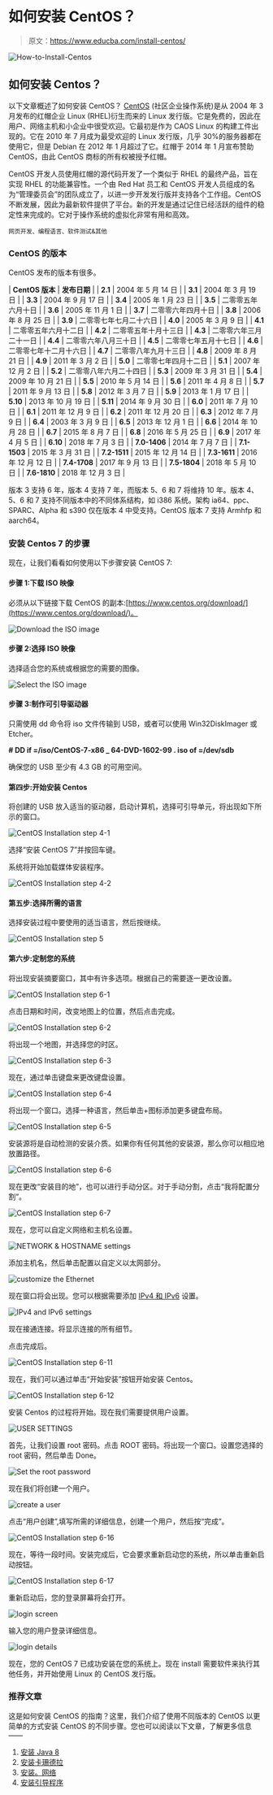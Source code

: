 # 如何安装 CentOS？

> 原文：<https://www.educba.com/install-centos/>

![How-to-Install-Centos](img/2bc116a620d1afa4aecac39fea00d716.png)



## 如何安装 Centos？

以下文章概述了如何安装 CentOS？ [CentOS](https://www.educba.com/what-is-centos/) (社区企业操作系统)是从 2004 年 3 月发布的红帽企业 Linux (RHEL)衍生而来的 Linux 发行版。它是免费的，因此在用户、网络主机和小企业中很受欢迎。它最初是作为 CAOS Linux 的构建工件出现的。它在 2010 年 7 月成为最受欢迎的 Linux 发行版，几乎 30%的服务器都在使用它，但是 Debian 在 2012 年 1 月超过了它。红帽于 2014 年 1 月宣布赞助 CentOS，由此 CentOS 商标的所有权被授予红帽。

CentOS 开发人员使用红帽的源代码开发了一个类似于 RHEL 的最终产品，旨在实现 RHEL 的功能兼容性。一个由 Red Hat 员工和 CentOS 开发人员组成的名为“管理委员会”的团队成立了，以进一步开发发行版并支持各个工作组。CentOS 不断发展，因此为最新软件提供了平台。新的开发是通过记住已经活跃的组件的稳定性来完成的。它对于操作系统的虚拟化非常有用和高效。

<small>网页开发、编程语言、软件测试&其他</small>

### CentOS 的版本

CentOS 发布的版本有很多。

| **CentOS 版本** | **发布日期** |
| **2.1** | 2004 年 5 月 14 日 |
| **3.1** | 2004 年 3 月 19 日 |
| **3.3** | 2004 年 9 月 17 日 |
| **3.4** | 2005 年 1 月 23 日 |
| **3.5** | 二零零五年六月十日 |
| **3.6** | 2005 年 11 月 1 日 |
| **3.7** | 二零零六年四月十日 |
| **3.8** | 2006 年 8 月 25 日 |
| **3.9** | 二零零七年七月二十六日 |
| **4.0** | 2005 年 3 月 9 日 |
| **4.1** | 二零零五年六月十二日 |
| **4.2** | 二零零五年十月十三日 |
| **4.3** | 二零零六年三月二十一日 |
| **4.4** | 二零零六年八月三十日 |
| **4.5** | 二零零七年五月十七日 |
| **4.6** | 二零零七年十二月十六日 |
| **4.7** | 二零零八年九月十三日 |
| **4.8** | 2009 年 8 月 21 日 |
| **4.9** | 2011 年 3 月 2 日 |
| **5.0** | 二零零七年四月十二日 |
| **5.1** | 2007 年 12 月 2 日 |
| **5.2** | 二零零八年六月二十四日 |
| **5.3** | 2009 年 3 月 31 日 |
| **5.4** | 2009 年 10 月 21 日 |
| **5.5** | 2010 年 5 月 14 日 |
| **5.6** | 2011 年 4 月 8 日 |
| **5.7** | 2011 年 9 月 13 日 |
| **5.8** | 2012 年 3 月 7 日 |
| **5.9** | 2013 年 1 月 17 日 |
| **5.10** | 2013 年 10 月 19 日 |
| **5.11** | 2014 年 9 月 30 日 |
| **6.0** | 2011 年 7 月 10 日 |
| **6.1** | 2011 年 12 月 9 日 |
| **6.2** | 2011 年 12 月 20 日 |
| **6.3** | 2012 年 7 月 9 日 |
| **6.4** | 2003 年 3 月 9 日 |
| **6.5** | 2013 年 12 月 1 日 |
| **6.6** | 2014 年 10 月 28 日 |
| **6.7** | 2015 年 8 月 7 日 |
| **6.8** | 2016 年 5 月 25 日 |
| **6.9** | 2017 年 4 月 5 日 |
| **6.10** | 2018 年 7 月 3 日 |
| **7.0-1406** | 2014 年 7 月 7 日 |
| **7.1-1503** | 2015 年 3 月 31 日 |
| **7.2-1511** | 2015 年 12 月 14 日 |
| **7.3-1611** | 2016 年 12 月 12 日 |
| **7.4-1708** | 2017 年 9 月 13 日 |
| **7.5-1804** | 2018 年 5 月 10 日 |
| **7.6-1810** | 2018 年 12 月 3 日 |

版本 3 支持 6 年，版本 4 支持 7 年，而版本 5、6 和 7 将维持 10 年。版本 4、5、6 和 7 支持不同版本中的不同体系结构，如 i386 系统。架构 ia64、ppc、SPARC、Alpha 和 s390 仅在版本 4 中受支持。CentOS 版本 7 支持 Armhfp 和 aarch64。

### 安装 Centos 7 的步骤

现在，让我们看看如何使用以下步骤安装 CentOS 7:

#### 步骤 1:下载 ISO 映像

必须从以下链接下载 CentOS 的副本:[https://www.centos.org/download/](https://www.centos.org/download/)。

![Download the ISO image](img/dd96a15a0209bce3d170defbd00cbb32.png)



#### 步骤 2:选择 ISO 映像

选择适合您的系统或根据您的需要的图像。

![Select the ISO image](img/4dc9086fed6647d29b974a68557d5a08.png)



#### 步骤 3:制作可引导驱动器

只需使用 dd 命令将 iso 文件传输到 USB，或者可以使用 Win32DiskImager 或 Etcher。

**# DD if =/iso/CentOS-7-x86 _ 64-DVD-1602-99 . iso of =/dev/sdb**

确保您的 USB 至少有 4.3 GB 的可用空间。

#### 第四步:开始安装 Centos

将创建的 USB 放入适当的驱动器，启动计算机，选择可引导单元，将出现如下所示的窗口。

![CentOS Installation step 4-1](img/634a1b708b8f7754b57f3712d8dd1c36.png)



选择“安装 CentOS 7”并按回车键。

系统将开始加载媒体安装程序。

![CentOS Installation step 4-2](img/f09d605ac3e378bdd560e5e94614a3dc.png)



#### 第五步:选择所需的语言

选择安装过程中要使用的适当语言，然后按继续。

![CentOS Installation step 5](img/9c178fd035aa36b5ef2f700a30ac5ba6.png)



#### **第六步:定制您的系统**

将出现安装摘要窗口，其中有许多选项。根据自己的需要逐一更改设置。

![CentOS Installation step 6-1](img/19680413fc4043b158f74ef4f95b31ba.png)



点击日期和时间，改变地图上的位置，然后点击完成。

![CentOS Installation step 6-2](img/f4be87889a2d1cbf7508700fef73015c.png)



将出现一个地图，并选择您的时区。

![CentOS Installation step 6-3](img/ac68ab662451d48afaaa175c89f132ec.png)



现在，通过单击键盘来更改键盘设置。

![CentOS Installation step 6-4](img/f7cc3bb256d117caf8a528eaaf8feb0e.png)



将出现一个窗口。选择一种语言，然后单击+图标添加更多键盘布局。

![CentOS Installation step 6-5](img/24aa58ce8298860edcbbd6ab64fcddfb.png)



安装源将是自动检测的安装介质。如果你有任何其他的安装源，那么你可以相应地放置路径。

![CentOS Installation step 6-6](img/b56d816deeff1dfd0a0d0c9b8dac046c.png)



现在更改“安装目的地”，也可以进行手动分区。对于手动分割，点击“我将配置分割”。

![CentOS Installation step 6-7](img/e3cffe9681e9ed9f0c87f53d643866e0.png)



现在，您可以自定义网络和主机名设置。

![NETWORK & HOSTNAME settings](img/1046c1cc9f69012d29362a03f87335d1.png)



添加主机名，然后单击配置以自定义以太网部分。

![customize the Ethernet](img/9f91e11a80d597edf7f80c3e26f953c7.png)



现在窗口将会出现。您可以根据需要添加 [IPv4 和 IPv6](https://www.educba.com/ipv4-vs-ipv6/) 设置。

![IPv4 and IPv6 settings](img/6e32613fdd637a40086a06d32d99c33e.png)



现在接通连接。将显示连接的所有细节。

点击完成后。

![CentOS Installation step 6-11](img/02e01af17cf35fac455cd04ef1764131.png)



现在，我们可以通过单击“开始安装”按钮开始安装 Centos。

![CentOS Installation step 6-12](img/d996bd320dd97feed61d0c1097c2f350.png)



安装 Centos 的过程将开始。现在我们需要提供用户设置。

![USER SETTINGS](img/f2a5a7aa850375f79df91097efaba862.png)



首先，让我们设置 root 密码。点击 ROOT 密码。将出现一个窗口。设置您选择的 root 密码，然后单击 Done。

![Set the root password](img/6c8e39ff07e548400447116ce8e9a80a.png)



现在我们将创建一个用户。

![create a user](img/05333f24f17ae0810fec3690acd54471.png)



点击“用户创建”,填写所需的详细信息，创建一个用户，然后按“完成”。

![CentOS Installation step 6-16](img/42dd44e20438da0adf2e8841e2398241.png)



现在，等待一段时间。安装完成后，它会要求重新启动您的系统，所以单击重新启动按钮。

![CentOS Installation step 6-17](img/f513b92355b71e42e32643bf43014464.png)



重新启动后，您的登录屏幕将会打开。

![login screen](img/c8f5e7c92157f4f56e6637c82f1dfbf3.png)



输入您的用户登录详细信息。

![login details](img/010ab53c53d17e88c9587e02e49410a9.png)



现在，您的 CentOS 7 已成功安装在您的系统上。现在 install 需要软件来执行其他任务，并开始使用 Linux 的 CentOS 发行版。

### 推荐文章

这是如何安装 CentOS 的指南？这里，我们介绍了使用不同版本的 CentOS 以更简单的方式安装 CentOS 的不同步骤。您也可以阅读以下文章，了解更多信息——

1.  [安装 Java 8](https://www.educba.com/install-java-8/)
2.  [安装卡珊德拉](https://www.educba.com/install-cassandra/)
3.  [安装。网络](https://www.educba.com/install-dot-net/)
4.  [安装引导程序](https://www.educba.com/install-bootstrap/)






